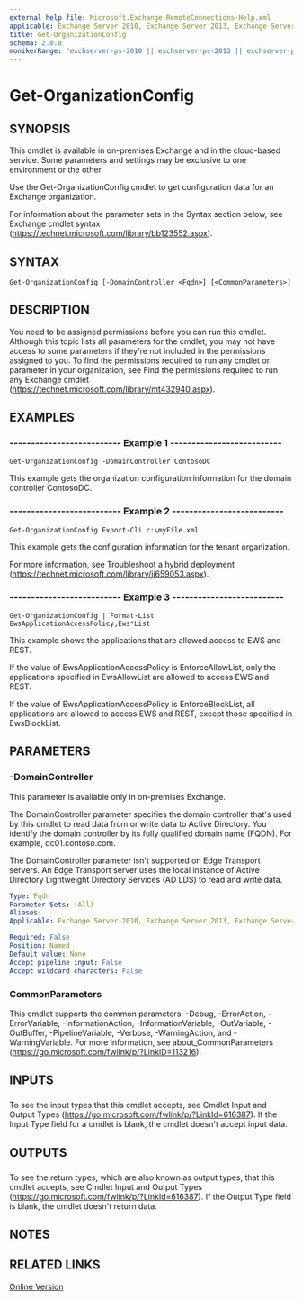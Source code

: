 ```yaml
---
external help file: Microsoft.Exchange.RemoteConnections-Help.xml
applicable: Exchange Server 2010, Exchange Server 2013, Exchange Server 2016, Exchange Online, Exchange Online Protection
title: Get-OrganizationConfig
schema: 2.0.0
monikerRange: "exchserver-ps-2010 || exchserver-ps-2013 || exchserver-ps-2016 || exchonline-ps || eop-ps"
---
```


# Get-OrganizationConfig

## SYNOPSIS
This cmdlet is available in on-premises Exchange and in the cloud-based service. Some parameters and settings may be exclusive to one environment or the other.

Use the Get-OrganizationConfig cmdlet to get configuration data for an Exchange organization.

For information about the parameter sets in the Syntax section below, see Exchange cmdlet syntax (https://technet.microsoft.com/library/bb123552.aspx).

## SYNTAX

```
Get-OrganizationConfig [-DomainController <Fqdn>] [<CommonParameters>]
```

## DESCRIPTION
You need to be assigned permissions before you can run this cmdlet. Although this topic lists all parameters for the cmdlet, you may not have access to some parameters if they're not included in the permissions assigned to you. To find the permissions required to run any cmdlet or parameter in your organization, see Find the permissions required to run any Exchange cmdlet (https://technet.microsoft.com/library/mt432940.aspx).

## EXAMPLES

### -------------------------- Example 1 --------------------------
```
Get-OrganizationConfig -DomainController ContosoDC
```

This example gets the organization configuration information for the domain controller ContosoDC.

### -------------------------- Example 2 --------------------------
```
Get-OrganizationConfig Export-Cli c:\myFile.xml
```

This example gets the configuration information for the tenant organization.

For more information, see Troubleshoot a hybrid deployment (https://technet.microsoft.com/library/jj659053.aspx).

### -------------------------- Example 3 --------------------------
```
Get-OrganizationConfig | Format-List EwsApplicationAccessPolicy,Ews*List
```

This example shows the applications that are allowed access to EWS and REST.

If the value of EwsApplicationAccessPolicy is EnforceAllowList, only the applications specified in EwsAllowList are allowed to access EWS and REST.

If the value of EwsApplicationAccessPolicy is EnforceBlockList, all applications are allowed to access EWS and REST, except those specified in EwsBlockList.

## PARAMETERS

### -DomainController
This parameter is available only in on-premises Exchange.

The DomainController parameter specifies the domain controller that's used by this cmdlet to read data from or write data to Active Directory. You identify the domain controller by its fully qualified domain name (FQDN). For example, dc01.contoso.com.

The DomainController parameter isn't supported on Edge Transport servers. An Edge Transport server uses the local instance of Active Directory Lightweight Directory Services (AD LDS) to read and write data.

```yaml
Type: Fqdn
Parameter Sets: (All)
Aliases:
Applicable: Exchange Server 2010, Exchange Server 2013, Exchange Server 2016

Required: False
Position: Named
Default value: None
Accept pipeline input: False
Accept wildcard characters: False
```

### CommonParameters
This cmdlet supports the common parameters: -Debug, -ErrorAction, -ErrorVariable, -InformationAction, -InformationVariable, -OutVariable, -OutBuffer, -PipelineVariable, -Verbose, -WarningAction, and -WarningVariable. For more information, see about_CommonParameters (https://go.microsoft.com/fwlink/p/?LinkID=113216).

## INPUTS

###  
To see the input types that this cmdlet accepts, see Cmdlet Input and Output Types (https://go.microsoft.com/fwlink/p/?LinkId=616387). If the Input Type field for a cmdlet is blank, the cmdlet doesn't accept input data.

## OUTPUTS

###  
To see the return types, which are also known as output types, that this cmdlet accepts, see Cmdlet Input and Output Types (https://go.microsoft.com/fwlink/p/?LinkId=616387). If the Output Type field is blank, the cmdlet doesn't return data.

## NOTES

## RELATED LINKS

[Online Version](https://technet.microsoft.com/library/3e07e5cc-5066-40e7-8642-845ad080f9a9.aspx)
